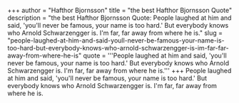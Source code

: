 +++
author = "Hafthor Bjornsson"
title = "the best Hafthor Bjornsson Quote"
description = "the best Hafthor Bjornsson Quote: People laughed at him and said, 'you'll never be famous, your name is too hard.' But everybody knows who Arnold Schwarzengger is. I'm far, far away from where he is."
slug = "people-laughed-at-him-and-said-youll-never-be-famous-your-name-is-too-hard-but-everybody-knows-who-arnold-schwarzengger-is-im-far-far-away-from-where-he-is"
quote = '''People laughed at him and said, 'you'll never be famous, your name is too hard.' But everybody knows who Arnold Schwarzengger is. I'm far, far away from where he is.'''
+++
People laughed at him and said, 'you'll never be famous, your name is too hard.' But everybody knows who Arnold Schwarzengger is. I'm far, far away from where he is.
